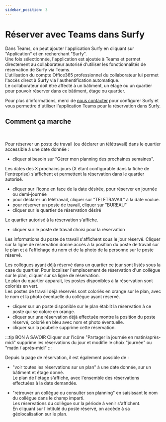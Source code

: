 ```yaml
---
sidebar_position: 3
---
```


# Réserver avec Teams dans Surfy

Dans Teams, on peut ajouter l'application Surfy en cliquant sur "Application" et en recherchant "Surfy".<br />
Une fois sélectionnée, l'application est ajoutée à Teams et permet directement au collaborateur autorisé d'utiliser les fonctionnalités de réservation de Surfy via Teams.<br />
L'utilisation du compte Office365 professionnel du collaborateur lui permet l'accès direct à Surfy via l'authentification automatique.<br />
Le collaborateur doit être affecté à un bâtiment, un étage ou un quartier pour pouvoir réserver dans ce bâtiment, étage ou quartier.


Pour plus d'informations, merci de [nous contacter](https://www.surfy.pro/contact) pour configurer Surfy et vous permettre d'utiliser l'application Teams pour la réservation dans Surfy.

## Comment ça marche


<Youtube code="56m9pJCDRps"/>

<br />
<br />
Pour réserver un poste de travail (ou déclarer un télétravail) dans le quartier accessible à une date donnée :

-   cliquer si besoin sur "Gérer mon planning des prochaines semaines".

Les dates des X prochains jours (X étant configurable dans la fiche de l'entreprise) s'affichent et permettent la réservation dans le quartier autorisé.

-   cliquer sur l'icone en face de la date désirée, pour réserver en journée ou demi-journée
-   pour déclarer un télétravail, cliquer sur "TELETRAVAIL" à la date voulue.
-   pour réserver un poste de travail, cliquer sur "BUREAU"
-   cliquer sur le quartier de réservation désiré

Le quartier autorisé à la réservation s'affiche.

-   cliquer sur le poste de travail choisi pour la réservation

Les informations du poste de travail s'affichent sous le jour réservé.
Cliquer sur la ligne de réservation donne accès à la position du poste de travail sur le plan et à l'affichage du nom et de la photo de la personne sur le poste réservé.

Les collègues ayant déjà réservé dans un quartier ce jour sont listés sous la case du quartier. Pour localiser l'emplacement de réservation d'un collègue sur le plan, cliquer sur sa ligne de réservation.<br />
Le plan du quartier apparait, les postes disponibles à la réservation sont coloriés en vert.<br />
Les postes de travail déjà réservés sont coloriés en orange sur le plan, avec le nom et la photo éventuelle du collègue ayant réservé.

-   cliquer sur un poste disponible sur le plan établit la réservation à ce poste qui se colore en orange.
-   cliquer sur une réservation déjà effectuée montre la position du poste réservé, colorié en bleu avec nom et photo éventuelle.
-   cliquer sur la poubelle supprime cette réservation.

:::tip BON A SAVOIR
Cliquer sur l'icône "Partager la journée en matin/après-midi" supprime les réservations du jour et modifie le choix "journée" ou "matin / après-midi"
:::

Depuis la page de réservation, il est également possible de :

-   "voir toutes les réservations sur un plan" à une date donnée, sur un bâtiment et étage donné.<br />
Le plan de l'étage s'affiche, avec l'ensemble des réservations effectuées à la date demandée.<br />

-   "retrouver un collègue ou consulter son planning" en saisissant le nom du collègue dans le champ imparti.<br />
Les réservations du collègue sur la période à venir s'affichent.<br />
En cliquant sur l'intitulé du poste réservé, on accède à sa géolocalisation sur le plan.<br />
